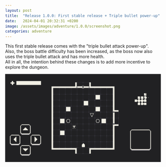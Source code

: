 ```yaml
---
layout: post
title:  "Release 1.0.0: First stable release + Triple bullet power-up"
date:   2024-04-01 20:32:31 +0200
image: /assets/images/adventure/1.0.0/screenshot.png
categories: adventure
---
```


This first stable release comes with the "triple bullet attack power-up".  
Also, the boss battle difficulty has been increased, as the boss now also uses the triple bullet attack and has more health.  
All in all, the intention behind these changes is to add more incentive to explore the dungeon.

![Screenshot](/assets/images/adventure/1.0.0/capture.gif)
